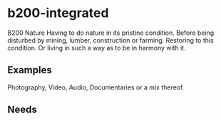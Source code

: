 # b200-integrated
B200 Nature
Having to do nature in its pristine condition. Before being disturbed by mining, lumber, construction or farming. Restoring to this condition. Or living in such a way as to be in harmony with it.

## Examples
Photography, Video, Audio, Documentaries or a mix thereof.

## Needs


